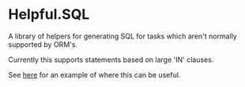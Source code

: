 # Helpful.SQL
A library of helpers for generating SQL for tasks which aren't normally supported by ORM's.

Currently this supports statements based on large 'IN' clauses. 

See [here](https://codingdaddy.dobbs.technology/2018/03/30/dont-stream-json-data-part-2/) for an example of where this can be useful.